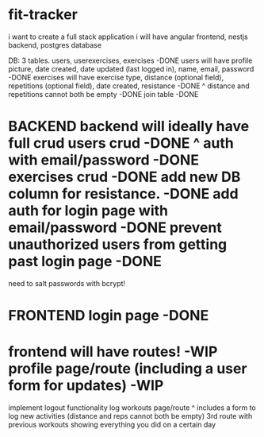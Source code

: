 # fit-tracker

i want to create a full stack application
i will have angular frontend, nestjs backend, postgres database

DB:
3 tables. users, userexercises, exercises -DONE
users will have profile picture, date created, date updated (last logged in), name, email, password -DONE
exercises will have exercise type, distance (optional field), repetitions (optional field), date created, resistance -DONE
^ distance and repetitions cannot both be empty -DONE
join table -DONE


BACKEND
backend will ideally have full crud
users crud -DONE
^ auth with email/password -DONE
exercises crud -DONE
add new DB column for resistance. -DONE
add auth for login page with email/password -DONE
prevent unauthorized users from getting past login page -DONE
==============================================================
need to salt passwords with bcrypt!


FRONTEND
login page -DONE
==============================================================
frontend will have routes! -WIP
profile page/route (including a user form for updates) -WIP
==============================================================
implement logout functionality
log workouts page/route
^ includes a form to log new activities (distance and reps cannot both be empty)
3rd route with previous workouts showing everything you did on a certain day

